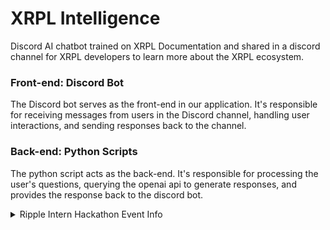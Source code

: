 # XRPL Intelligence

Discord AI chatbot trained on XRPL Documentation and shared in a discord channel for XRPL developers to learn more about the XRPL ecosystem.


###  Front-end:  Discord Bot

The Discord bot serves as the front-end in our application.  It's responsible for receiving messages from users in the Discord channel, handling user interactions, and sending responses back to the channel.

###  Back-end:  Python Scripts

The python script acts as the back-end.  It's responsible for processing the user's questions, querying the openai api to generate responses, and provides the response back to the discord bot.

<details>
  <summary>Ripple Intern Hackathon Event Info</summary>

###  General

-  Dates:  Monday, July 31st - Monday, August 7th 
-  Event:  Monday, July 31st @ 8am - 9am PT 
-  Hosted: Jason Tigas (Developer Advocate)
-  Hakathon Theme:  Education

###  Judging Criteria

-  Innovation
-  Technical Implementation
-  Educational Video
-  User Experiencer
-  Potential for Internal Adoption

###  Submission Info

-  mail [awilliams.ripple.com](mailto:awilliams.ripple.com)
-  slack channel #internhackathon2023
-  hackmentors slack channel

###  Office Hours

-  jackson @ 11:00 am - 11:30 am PST
-  caleb @ 1:00 pm - 1:30 pm PST
-  jonathan @ 2:30 pm - 3:00 pm PST

sign up for a 15 minute slot using the form pinned
</details>
